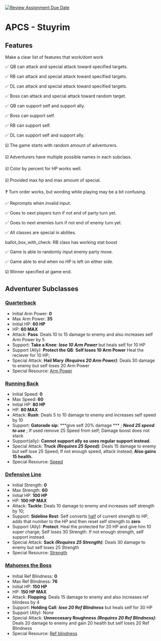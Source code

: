 [![Review Assignment Due Date](https://classroom.github.com/assets/deadline-readme-button-22041afd0340ce965d47ae6ef1cefeee28c7c493a6346c4f15d667ab976d596c.svg)](https://classroom.github.com/a/KprAwj1n)
# APCS - Stuyrim

## Features

Make a clear list of features that work/dont work

:white_check_mark: QB can attack and special attack toward specified targets.

:white_check_mark: RB can attack and special attack toward specified targets.

:white_check_mark: DL can attack and special attack toward specified targets.

:white_check_mark: Boss can attack and special attack toward random target.

:white_check_mark: QB can support self and support ally.

:white_check_mark: Boss can support self.

:white_check_mark: RB can support self.

:white_check_mark: DL can support self and support ally.

:ballot_box_with_check: The game starts with random amount of adventurers.

:ballot_box_with_check: Adventurers have multiple possible names in each subclass.

:ballot_box_with_check: Color by percent for HP works well.

:ballot_box_with_check: Provided max hp and max amount of special.

:question: Turn order works, but wording while playing may be a bit confusing.

:white_check_mark: Reprompts when invalid input.

:white_check_mark: Goes to next players turn if not end of party turn yet.

:white_check_mark: Goes to next enemies turn if not end of enemy turn yet.

:white_check_mark: All classes are special in abilites.

ballot_box_with_check: RB class has working stat boost

:white_check_mark: Game is able to randomly input enemy party move.

:white_check_mark: Game able to end when no HP is left on either side.

:ballot_box_with_check: Winner specified at game end.


## Adventurer Subclasses

### <ins>Quarterback</ins>
- Initial Arm Power: **0**
- Max Arm Power: **35**
- Initial HP: **60 HP**
- HP: **60 MAX**
- Attack: **Pass**: Deals 10 to 15 damage to enemy and also increases self Arm Power by 5
- Support: **Take a Knee**: ***lose 10 Arm Power*** but heals self for 10 HP
- Support (Ally): **Protect the QB**: **Self loses 10 Arm Power** Heal the reciever for 10 HP; 
- Special Attack: **Hail Mary** ***(Requires 20 Arm Power)***: Deals 30 damage to enemy but self loses 20 Arm Power
- Special Resource: <ins>Arm Power</ins>
### <ins>Running Back</ins>
- Initial Speed: **0**
- Max Speed: **60**
- Initial HP: **80 HP**
- HP: **80 MAX**
- Attack: **Rush**: Deals 5 to 10 damage to enemy and increases self speed by 10
- Support: **Gatorade sip**: ***give self 20% damage *** ; ***Need 25 speed to use*** ; If used remove 25 Speed from self; Damage boost does not stack
- Support(ally): **Cannot support ally so uses regular support instead**.
- Special Attack: **Truck** ***(Requires 25 Speed)***: Deals 15 damage to enemy but self lose 25 Speed; If not enough speed, attack instead; **Also gains 15 health.**
- Special Resource: <ins>Speed</ins>
### <ins>Defensive Line</ins>
- Initial Strength: **0**
- Max Strength: **60**
- Initial HP: **100 HP**
- HP: **100 HP MAX**
- Attack: **Tackle**: Deals 10 damage to enemy and increases self strength by 10;
- Support: **Sideline Rest**: Self converts <ins>half</ins> of current strength to HP, adds that number to the HP and then reset self strength to **zero**
- Support (Ally): **Protect**: Heal the protected for 20 HP and give him 10 super charge; Self loses 30 Strength. If not enough strength, self support instead.
- Special Attack:  **Sack** ***(Requires 25 Strength)***: Deals 30 damage to enemy but self loses 25 Strength
- Special Resource: <ins>Strength</ins>
### <ins>Mahomes the Boss</ins>
- Initial Ref Blindness: **0**
- Max Ref Blindness: **76**
- Initial HP: **150 HP**
- HP: **150 HP MAX**
- Attack: **Flopping**: Deals 15 damage to enemy and also increases ref blindess by 4
- Support: **Holding Call**: ***lose 20 Ref Blindness*** but heals self for 30 HP
- Support (Ally): None
- Special Attack: **Unneccesary Roughness** ***(Requires 20 Ref Blindness)***: Deals 20 damage to enemy and gain 20 health but self loses 20 Ref Blindness
- Special Resource: <ins>Ref blindness</ins>